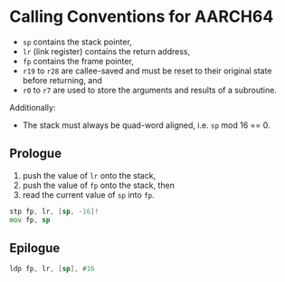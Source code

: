 <!--
     Copyright 2019, Data61, CSIRO (ABN 41 687 119 230)

     SPDX-License-Identifier: CC-BY-SA-4.0
-->

# Calling Conventions for AARCH64

* `sp` contains the stack pointer,
* `lr` (link register) contains the return address,
* `fp` contains the frame pointer,
* `r19` to `r28` are callee-saved and must be reset to their original
  state before returning, and
* `r0` to `r7` are used to store the arguments and results of a
  subroutine.

Additionally:

* The stack must always be quad-word aligned, i.e. `sp` mod 16 == 0.

## Prologue

1. push the value of `lr` onto the stack,
2. push the value of `fp` onto the stack, then
3. read the current value of `sp` into `fp`.

```asm
stp fp, lr, [sp, -16]!
mov fp, sp
```

## Epilogue

```asm
ldp fp, lr, [sp], #16
```
